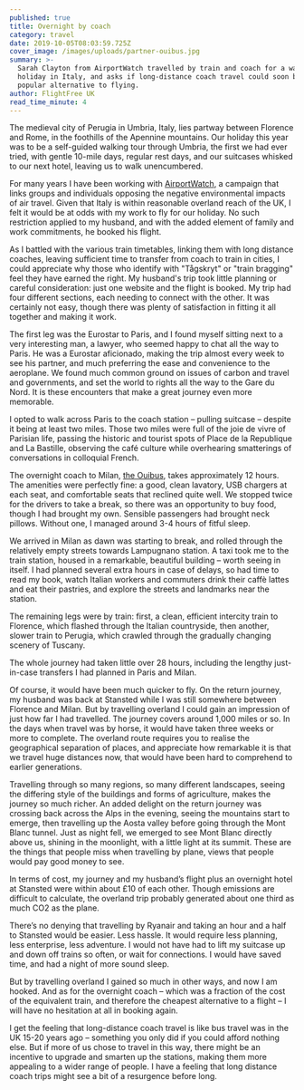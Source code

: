 ```yaml
---
published: true
title: Overnight by coach
category: travel
date: 2019-10-05T08:03:59.725Z
cover_image: /images/uploads/partner-ouibus.jpg
summary: >-
  Sarah Clayton from AirportWatch travelled by train and coach for a walking
  holiday in Italy, and asks if long-distance coach travel could soon become a
  popular alternative to flying.
author: FlightFree UK
read_time_minute: 4
---
```

The medieval city of Perugia in Umbria, Italy, lies partway between Florence and Rome, in the foothills of the Apennine mountains. Our holiday this year was to be a self-guided walking tour through Umbria, the first we had ever tried, with gentle 10-mile days, regular rest days, and our suitcases whisked to our next hotel, leaving us to walk unencumbered.

For many years I have been working with [AirportWatch](http://airportwatch.org.uk/), a campaign that links groups and individuals opposing the negative environmental impacts of air travel. Given that Italy is within reasonable overland reach of the UK, I felt it would be at odds with my work to fly for our holiday. No such restriction applied to my husband, and with the added element of family and work commitments, he booked his flight.

As I battled with the various train timetables, linking them with long distance coaches, leaving sufficient time to transfer from coach to train in cities, I could appreciate why those who identify with "Tågskryt" or "train bragging" feel they have earned the right. My husband's trip took little planning or careful consideration: just one website and the flight is booked. My trip had four different sections, each needing to connect with the other. It was certainly not easy, though there was plenty of satisfaction in fitting it all together and making it work.

The first leg was the Eurostar to Paris, and I found myself sitting next to a very interesting man, a lawyer, who seemed happy to chat all the way to Paris. He was a Eurostar aficionado, making the trip almost every week to see his partner, and much preferring the ease and convenience to the aeroplane. We found much common ground on issues of carbon and travel and governments, and set the world to rights all the way to the Gare du Nord. It is these encounters that make a great journey even more memorable.

I opted to walk across Paris to the coach station – pulling suitcase – despite it being at least two miles. Those two miles were full of the joie de vivre of Parisian life, passing the historic and tourist spots of Place de la Republique and La Bastille, observing the café culture while overhearing smatterings of conversations in colloquial French.

The overnight coach to Milan, [the Ouibus](https://www.ouibus.com), takes approximately 12 hours. The amenities were perfectly fine: a good, clean lavatory, USB chargers at each seat, and comfortable seats that reclined quite well. We stopped twice for the drivers to take a break, so there was an opportunity to buy food, though I had brought my own. Sensible passengers had brought neck pillows. Without one, I managed around 3-4 hours of fitful sleep.

We arrived in Milan as dawn was starting to break, and rolled through the relatively empty streets towards Lampugnano station. A taxi took me to the train station, housed in a remarkable, beautiful building – worth seeing in itself. I had planned several extra hours in case of delays, so had time to read my book, watch Italian workers and commuters drink their caffè lattes and eat their pastries, and explore the streets and landmarks near the station.

The remaining legs were by train: first, a clean, efficient intercity train to Florence, which flashed through the Italian countryside, then another, slower train to Perugia, which crawled through the gradually changing scenery of Tuscany.

The whole journey had taken little over 28 hours, including the lengthy just-in-case transfers I had planned in Paris and Milan. 

Of course, it would have been much quicker to fly. On the return journey, my husband was back at Stansted while I was still somewhere between Florence and Milan. But by travelling overland I could gain an impression of just how far I had travelled. The journey covers around 1,000 miles or so. In the days when travel was by horse, it would have taken three weeks or more to complete. The overland route requires you to realise the geographical separation of places, and appreciate how remarkable it is that we travel huge distances now, that would have been hard to comprehend to earlier generations.

Travelling through so many regions, so many different landscapes, seeing the differing style of the buildings and forms of agriculture, makes the journey so much richer. An added delight on the return journey was crossing back across the Alps in the evening, seeing the mountains start to emerge, then travelling up the Aosta valley before going through the Mont Blanc tunnel. Just as night fell, we emerged to see Mont Blanc directly above us, shining in the moonlight, with a little light at its summit. These are the things that people miss when travelling by plane, views that people would pay good money to see.

In terms of cost, my journey and my husband’s flight plus an overnight hotel at Stansted were within about £10 of each other. Though emissions are difficult to calculate, the overland trip probably generated about one third as much CO2 as the plane.

There’s no denying that travelling by Ryanair and taking an hour and a half to Stansted would be easier. Less hassle. It would require less planning, less enterprise, less adventure. I would not have had to lift my suitcase up and down off trains so often, or wait for connections. I would have saved time, and had a night of more sound sleep.

But by travelling overland I gained so much in other ways, and now I am hooked. And as for the overnight coach – which was a fraction of the cost of the equivalent train, and therefore the cheapest alternative to a flight – I will have no hesitation at all in booking again. 

I get the feeling that long-distance coach travel is like bus travel was in the UK 15-20 years ago – something you only did if you could afford nothing else. But if more of us chose to travel in this way, there might be an incentive to upgrade and smarten up the stations, making them more appealing to a wider range of people. I have a feeling that long distance coach trips might see a bit of a resurgence before long.
